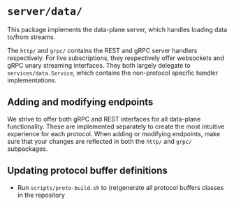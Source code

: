 # `server/data/`

This package implements the data-plane server, which handles loading data to/from streams.

The `http/` and `grpc/` contains the REST and gRPC server handlers respectively. For live subscriptions, they respectively offer websockets and gRPC unary streaming interfaces. They both largely delegate to `services/data.Service`, which contains the non-protocol specific handler implementations.

## Adding and modifying endpoints

We strive to offer both gRPC and REST interfaces for all data-plane functionality. These are implemented separately to create the most intuitive experience for each protocol. When adding or modifying endpoints, make sure that your changes are reflected in both the `http/` and `grpc/` subpackages. 

## Updating protocol buffer definitions

- Run `scripts/proto-build.sh` to (re)generate all protocol buffers classes in the repository
